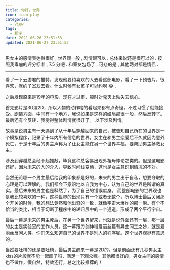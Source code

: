 ```yaml
---
title: 你好，世界
icon: icon-play
categories:
  - View
tags:
  - 影评
date: 2021-06-26 23:51:53
updated: 2021-06-27 23:51:53
---
```


男女主的感情表达得很好 , 世界观一般 , 剧情很可以 . 总体来说还是很可以的 . 按照我毒瘤的评分标准 , 7.5 分吧 . 和室友包场了 , 可悲的是 , 其他两对都是情侣 . 

<!-- more -->

---

看了一下云游君的推特，发现他要约喜欢的人去看这部电影，看了一下预告片，很喜欢，就约了室友去看。什么时候有女孩子可以约啊 :joy: .

之后发现原来是19年的电影，现在才过审，顿时对鬼灭上映失去信心。

首先影片是3D渲2D，所以人物的动作啥的看起来都有点奇怪，不过习惯了就能接受。剧情方面，中间有一个地方，我说如果是这样的结局那很一般，然后反转了。最后还有个反转，我觉得整体剧情就很好了。
以下涉及剧情。

故事是说男主有一天遇到了从十年后穿越回来的自己，被告知自己所在的世界是一个模拟程序，记录了十年内所有信息的世界。女主在和男主恋爱后不久就因为意外死亡，于是十年后的男主声称为了让女主能在另一个世界幸福，要帮助男主拯救女主。

涉及到穿越总会经不起推敲，毕竟这种总容易出现外祖母悖论之类的。但是这电影还好，因为未来的人的介入，导致时间线变动，这也是女主意识到情况的不对。

当然无论哪一个男主最后给我的印象都是好的，未来的男主出于自私，想要夺取的心理是可以理解的。我们都会下意识地以自我为中心，认为自己的世界是所谓的真实。最后未来的男主也是释然了，为了自己的错误献身。
而整部电影的世界观也是我比较喜欢的一种，这种世界的出现只有一个或者无数个，所以博士最后关闭那个开关的时候，我的想法竟然和他出奇的一致，就像宇宙大爆炸的那一瞬。有个不恰当的类比，相当于切断了程序中的递归层中的一个通道，形成了两个平行宇宙。

最后一幕是未来的男主死后，在另一个世界醒来，也就是说外面还有一层，那一层的女主是实验室的工作人员。这一幕跟刀剑神域爱丽丝篇有异曲同工之妙，就是爱丽丝反问人类，你们怎么知道自己的世界不是别人的程序呢。这个世界观挺有意思的。

当然要吐槽的还是要吐槽，最后男主醒来一幕是2D的，但是前面还有几秒男女主kiss的片段就不能一起画了吗，满足一下观众嘛。其他都很好的，男女主间的感情也不做作，很自然，特效还行，总之比较推荐的！

<!-- Q.E.D. -->